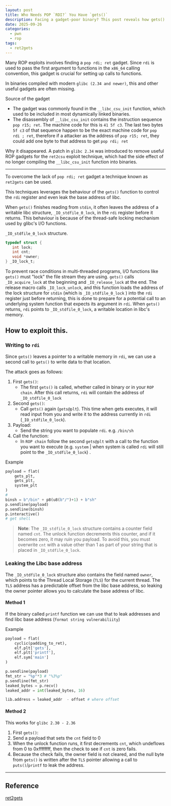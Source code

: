 ```yaml
---
layout: post
title: Who Needs POP `RDI?` You Have `gets()`
description: Facing a gadget-poor binary? This post reveals how gets() can be your ultimate ROP primitive. By understanding how gets() reuses the existing RDI value from the vulnerable buffer, we can craft precise chains that set up function arguments and leak libc addresses without traditional gadgets.
date: 2025-09-26
categories:
  - pwn
  - rop
tags:
  - ret2gets
---
```


Many ROP exploits involves finding a `pop rdi; ret` gadget. Since `rdi` is used to pass the first argument to functions in the `x86_64` calling convention, this gadget is crucial for setting up calls to functions. 

In binaries compiled with modern `glibc (2.34 and newer)`, this and other useful gadgets are often missing.

Source of the gadget
- The gadget was commonly found in the `__libc_csu_init` function, which used to be included in most dynamically linked binaries.
- The disassembly of `__libc_csu_init` contains the instruction sequence `pop r15; ret`. The machine code for this is `41 5f c3`. The last two bytes `5f c3` of that sequence happen to be the exact machine code for `pop rdi ; ret`, therefore if a attacker as the address of  `pop r15; ret`, they could add one byte to that address to get `pop rdi; ret`

Why it disappeared.
A patch in `glibc 2.34` was introduced to remove useful ROP gadgets for the `ret2csu` exploit technique, which had the side effect of no longer compiling the `__libc_csu_init` function into binaries.

---
To overcome the lack of `pop rdi; ret` gadget a technique known as `ret2gets` can be used.

This techniques leverages the behaviour of the `gets()` function to control the `rdi` register and even leak the base address of libc.

When `gets()` finishes reading from `stdin`, it often leaves the address of a writable libc structure, `_IO_stdfile_0_lock`, in the `rdi` register before it returns. This behaviour is because of the thread-safe locking mechanism used by glibc's I/O functions.

`_IO_stdfile_0_lock` structure.

```c
typedef struct {
   int lock;
   int cnt;
   void *owner;
} _IO_lock_t;
```

To prevent race conditions in multi-threaded programs, I/O functions like `gets()` must "lock" the file stream they are using. `gets()` calls `_IO_acquire_lock` at the beginning and `_IO_release_lock` at the end. The release macro calls `_IO_lock_unlock`, and this function loads the address of the lock structure for `stdin` (which is `_IO_stdfile_0_lock` ) into the `rdi` register just before returning, this is done to prepare for a potential call to an underlying system function that expects its argument in `rdi`. When `gets()` returns, `rdi` points to `_IO_stdfile_0_lock`, a writable location in libc's memory.

## How to exploit this.
### Writing to `rdi`

Since `gets()` leaves a pointer to a writable memory in `rdi`, we can use a second call to `gets()` to write data to that location.

The attack goes as follows:
1. First `gets()`: 
	- The first `gets()` is called, whether called in binary or in your `ROP chain`. After this call returns, `rdi` will contain the address of `_IO_stdfile_0_lock`
2. Second `gets()`:
	- Call `gets()` again (`gets@plt`). This time when gets executes, it will read input from you and write it to the address currently in `rdi` (`_IO_stdfile_0_lock`).
3. Payload:
	- Send the string you want to populate `rdi`. e.g. `/bin/sh`
4. Call the function:
	- In `ROP chain` follow the second `gets@plt` with a call to the function you want to execute (e.g. `system` | when system is called `rdi` will still point to the `_IO_stdfile_0_lock`) . 

Example
```python
payload = flat(
	gets_plt,
	gets_plt,
	system_plt
)
#
binsh = b"/bin" + p8(u8(b"/")+1) + b"sh"
p.sendline(payload)
p.sendline(binsh)
p.interactive()
# get shell
```

> **Note**: 
> The `_IO_stdfile_0_lock` structure contains a counter field named `cnt`. The unlock function decrements this counter, and if it becomes zero, it may ruin you payload. To avoid this, you must overwrite `cnt` with a value other than 1 as part of your string that is placed in `_IO_stdfile_0_lock`.

### Leaking the Libc base address

The `_IO_stdfile_0_lock`  structure also contains the field named `owner`, which points to the Thread Local Storage (`TLS`) for the current thread. The `TLS` address has a predictable offset from the libc base address, so leaking the owner pointer allows you to calculate the base address of libc.

#### Method 1

If the binary called `printf` function we can use that to leak addresses and find libc base address (`format string vulnerabiliity`) 

Example 

```python
payload = flat(
	cyclic(padding_to_ret),
	elf.plt['gets'],
	elf.plt['printf'],
	elf.sym['main']
)

p.sendline(payload)
fmt_str = "%p"*3 # "%3%p"
p.sendline(fmt_str)
leaked_bytes = p.recv()
leaked_addr = int(leaked_bytes, 16)

lib.address = leaked_addr  - offset # where offset 

```
#### Method 2

This works for `glibc 2.30 - 2.36`
1. First `gets()`:
2. Send a payload that sets the `cnt` field to 0
3. When the unlock function runs, it first decrements `cnt`, which undeflows from 0 to 0xffffffff, then the check to see if `cnt` is zero fails.
4. Because the check fails, the owner field is not cleared, and the null byte from `gets()` is written after the `TLS` pointer allowing a call to `puts()`/`printf` to leak the address.


---
## Reference

[ret2gets](https://sashactf.gitbook.io/pwn-notes/pwn/rop-2.34+/ret2gets#exploit-techniques)
